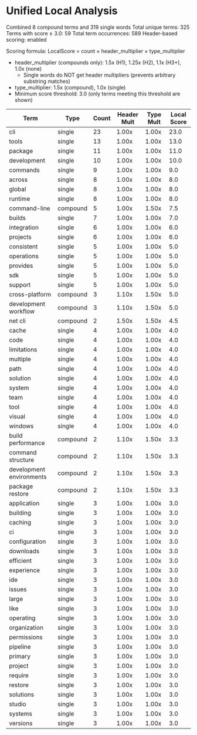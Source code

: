 # Unified Local Analysis

Combined 8 compound terms and 319 single words
Total unique terms: 325
Terms with score ≥ 3.0: 59
Total term occurrences: 589
Header-based scoring: enabled

Scoring formula: LocalScore = count × header_multiplier × type_multiplier
- header_multiplier (compounds only): 1.5x (H1), 1.25x (H2), 1.1x (H3+), 1.0x (none)
  - Single words do NOT get header multipliers (prevents arbitrary substring matches)
- type_multiplier: 1.5x (compound), 1.0x (single)
- Minimum score threshold: 3.0 (only terms meeting this threshold are shown)

| Term | Type | Count | Header Mult | Type Mult | Local Score |
|------|------|-------|-------------|-----------|-------------|
| cli | single | 23 | 1.00x | 1.00x | 23.0 |
| tools | single | 13 | 1.00x | 1.00x | 13.0 |
| package | single | 11 | 1.00x | 1.00x | 11.0 |
| development | single | 10 | 1.00x | 1.00x | 10.0 |
| commands | single | 9 | 1.00x | 1.00x | 9.0 |
| across | single | 8 | 1.00x | 1.00x | 8.0 |
| global | single | 8 | 1.00x | 1.00x | 8.0 |
| runtime | single | 8 | 1.00x | 1.00x | 8.0 |
| command-line | compound | 5 | 1.00x | 1.50x | 7.5 |
| builds | single | 7 | 1.00x | 1.00x | 7.0 |
| integration | single | 6 | 1.00x | 1.00x | 6.0 |
| projects | single | 6 | 1.00x | 1.00x | 6.0 |
| consistent | single | 5 | 1.00x | 1.00x | 5.0 |
| operations | single | 5 | 1.00x | 1.00x | 5.0 |
| provides | single | 5 | 1.00x | 1.00x | 5.0 |
| sdk | single | 5 | 1.00x | 1.00x | 5.0 |
| support | single | 5 | 1.00x | 1.00x | 5.0 |
| cross-platform | compound | 3 | 1.10x | 1.50x | 5.0 |
| development workflow | compound | 3 | 1.10x | 1.50x | 5.0 |
| net cli | compound | 2 | 1.50x | 1.50x | 4.5 |
| cache | single | 4 | 1.00x | 1.00x | 4.0 |
| code | single | 4 | 1.00x | 1.00x | 4.0 |
| limitations | single | 4 | 1.00x | 1.00x | 4.0 |
| multiple | single | 4 | 1.00x | 1.00x | 4.0 |
| path | single | 4 | 1.00x | 1.00x | 4.0 |
| solution | single | 4 | 1.00x | 1.00x | 4.0 |
| system | single | 4 | 1.00x | 1.00x | 4.0 |
| team | single | 4 | 1.00x | 1.00x | 4.0 |
| tool | single | 4 | 1.00x | 1.00x | 4.0 |
| visual | single | 4 | 1.00x | 1.00x | 4.0 |
| windows | single | 4 | 1.00x | 1.00x | 4.0 |
| build performance | compound | 2 | 1.10x | 1.50x | 3.3 |
| command structure | compound | 2 | 1.10x | 1.50x | 3.3 |
| development environments | compound | 2 | 1.10x | 1.50x | 3.3 |
| package restore | compound | 2 | 1.10x | 1.50x | 3.3 |
| application | single | 3 | 1.00x | 1.00x | 3.0 |
| building | single | 3 | 1.00x | 1.00x | 3.0 |
| caching | single | 3 | 1.00x | 1.00x | 3.0 |
| ci | single | 3 | 1.00x | 1.00x | 3.0 |
| configuration | single | 3 | 1.00x | 1.00x | 3.0 |
| downloads | single | 3 | 1.00x | 1.00x | 3.0 |
| efficient | single | 3 | 1.00x | 1.00x | 3.0 |
| experience | single | 3 | 1.00x | 1.00x | 3.0 |
| ide | single | 3 | 1.00x | 1.00x | 3.0 |
| issues | single | 3 | 1.00x | 1.00x | 3.0 |
| large | single | 3 | 1.00x | 1.00x | 3.0 |
| like | single | 3 | 1.00x | 1.00x | 3.0 |
| operating | single | 3 | 1.00x | 1.00x | 3.0 |
| organization | single | 3 | 1.00x | 1.00x | 3.0 |
| permissions | single | 3 | 1.00x | 1.00x | 3.0 |
| pipeline | single | 3 | 1.00x | 1.00x | 3.0 |
| primary | single | 3 | 1.00x | 1.00x | 3.0 |
| project | single | 3 | 1.00x | 1.00x | 3.0 |
| require | single | 3 | 1.00x | 1.00x | 3.0 |
| restore | single | 3 | 1.00x | 1.00x | 3.0 |
| solutions | single | 3 | 1.00x | 1.00x | 3.0 |
| studio | single | 3 | 1.00x | 1.00x | 3.0 |
| systems | single | 3 | 1.00x | 1.00x | 3.0 |
| versions | single | 3 | 1.00x | 1.00x | 3.0 |
